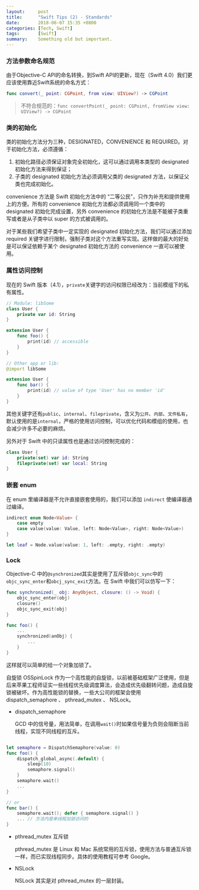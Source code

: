 ```yaml
---
layout: 	post
title:  	"Swift Tips (2) - Standards"
date:   	2018-06-07 15:35 +0800
categories: [Tech, Swift]
tags:       [Swift]
summary: 	Something old but important.
---
```


### 方法参数命名规范

由于Objective-C API的命名转换，到Swift API的更新，现在（Swift 4.0）我们更应该使用靠近Swift系统的命名方式：

```swift 
func convert(_ point: CGPoint, from view: UIView?) -> CGPoint
```

> 不符合规范的：`func convertPoint(_ point: CGPoint, fromView view: UIView?) -> CGPoint`


### 类的初始化

类的初始化方法分为三种，DESIGNATED，CONVENIENCE 和 REQUIRED。对于初始化方法，必须遵循：

1. 初始化路径必须保证对象完全初始化，这可以通过调用本类型的 designated 初始化方法来得到保证；
1. 子类的 designated 初始化方法必须调用父类的 designated 方法，以保证父类也完成初始化。

convenience 方法是 Swift 初始化方法中的 “二等公民”，只作为补充和提供使用上的方便。所有的 convenience 初始化方法都必须调用同一个类中的 designated 初始化完成设置，另外 convenience 的初始化方法是不能被子类重写或者是从子类中以 super 的方式被调用的。

对于某些我们希望子类中一定实现的 designated 初始化方法，我们可以通过添加 required 关键字进行限制，强制子类对这个方法重写实现。这样做的最大的好处是可以保证依赖于某个 designated 初始化方法的 convenience 一直可以被使用。

### 属性访问控制

现在的 Swift 版本（4.1），`private`关键字的访问权限已经改为：当前模组下的私有属性。

```swift
// Module: libSome
class User {
	private var id: String
}

extension User {
	func foo() {
		print(id) // accessible
	}
}

// Other app or lib:
@import libSome

extension User {
	func bar() {
		print(id) // value of type 'User' has no member 'id'
	}
}

```

其他关键字还有`public`、`internal`、`fileprivate`，含义为`公开`、`内部`、`文件私有`，默认使用的是`internal`，严格的使用访问控制，可以优化代码和模组的使用，也会减少许多不必要的麻烦。

另外对于 Swift 中的只读属性也是通过访问控制完成的：

```swift
class User {
	private(set) var id: String  	     
	fileprivate(set) var local: String
}
```

### 嵌套 enum

在 enum 里编译器是不允许直接嵌套使用的，我们可以添加 `indirect` 使编译器通过编译。

```swift
indirect enum Node<Value> {
	case empty
	case value(value: Value, left: Node<Value>, right: Node<Value>)
}

let leaf = Node.value(value: 1, left: .empty, right: .empty)
```

### Lock

Objective-C 中的`@synchronized`其实是使用了互斥锁`objc_sync`中的`objc_sync_enter`和`obcj_sync_exit`方法。在 Swift 中我们可以仿写一下：

```swift
func synchronized(_ obj: AnyObject, closure: () -> Void) {
	objc_sync_enter(obj)
    closure()
    objc_sync_exit(obj)
}

func foo() {
	...
	synchronized(anObj) {
		...
	}
}
```

这样就可以简单的给一个对象加锁了。

自旋锁 OSSpinLock 作为一个高性能的自旋锁，以前被基础框架广泛使用，但是后来苹果工程师证实一些线程优先级调度算法，会造成优先级翻转问题，造成自旋锁被破坏。作为高性能锁的替换，一些大公司的框架会使用 dispatch_semaphore 、 pthread_mutex 、 NSLock。

- dispatch_semaphore
	
	GCD 中的信号量，用法简单，在调用`wait()`时如果信号量为负则会阻断当前线程，实现不同线程的互斥。

```swift

let semaphore = DispatchSemaphore(value: 0)
func foo() {
	dispatch_global_async(.default) {
		sleep(10)
		semaphore.signal()
	}
	semaphore.wait()
	...
}

// or
func bar() {
	semaphore.wait(); defer { semaphore.signal() }
	... // 方法内是单线程加锁访问的
}

```

- pthread_mutex 互斥锁
 
	pthread_mutex 是 Linux 和 Mac 系统常用的互斥锁，使用方法与普通互斥锁一样，而已实现线程同步。具体的使用教程可参考 Google。

- NSLock

	NSLock 其实是对 pthread_mutex 的一层封装。


